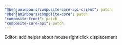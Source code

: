 ```yaml
---
"@benjaminbours/composite-core-api-client": patch
"@benjaminbours/composite-core": patch
"composite-front": patch
"composite-core-api": patch
---
```


Editor: add helper about mouse right click displacement
